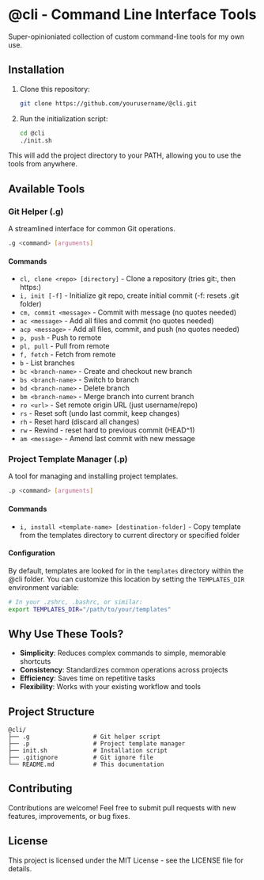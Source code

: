 # @cli - Command Line Interface Tools

Super-opinioniated collection of custom command-line tools for my own use.

## Installation

1. Clone this repository:

   ```bash
   git clone https://github.com/yourusername/@cli.git
   ```

2. Run the initialization script:

   ```bash
   cd @cli
   ./init.sh
   ```

This will add the project directory to your PATH, allowing you to use the tools from anywhere.

## Available Tools

### Git Helper (.g)

A streamlined interface for common Git operations.

```bash
.g <command> [arguments]
```

#### Commands

- `cl, clone <repo> [directory]` - Clone a repository (tries git:, then https:)
- `i, init [-f]` - Initialize git repo, create initial commit (-f: resets .git folder)
- `cm, commit <message>` - Commit with message (no quotes needed)
- `ac <message>` - Add all files and commit (no quotes needed)
- `acp <message>` - Add all files, commit, and push (no quotes needed)
- `p, push` - Push to remote
- `pl, pull` - Pull from remote
- `f, fetch` - Fetch from remote
- `b` - List branches
- `bc <branch-name>` - Create and checkout new branch
- `bs <branch-name>` - Switch to branch
- `bd <branch-name>` - Delete branch
- `bm <branch-name>` - Merge branch into current branch
- `ro <url>` - Set remote origin URL (just username/repo)
- `rs` - Reset soft (undo last commit, keep changes)
- `rh` - Reset hard (discard all changes)
- `rw` - Rewind - reset hard to previous commit (HEAD^1)
- `am <message>` - Amend last commit with new message

### Project Template Manager (.p)

A tool for managing and installing project templates.

```bash
.p <command> [arguments]
```

#### Commands

- `i, install <template-name> [destination-folder]` - Copy template from the templates directory to current directory or specified folder

#### Configuration

By default, templates are looked for in the `templates` directory within the @cli folder. You can customize this location by setting the `TEMPLATES_DIR` environment variable:

```bash
# In your .zshrc, .bashrc, or similar:
export TEMPLATES_DIR="/path/to/your/templates"
```

## Why Use These Tools?

- **Simplicity**: Reduces complex commands to simple, memorable shortcuts
- **Consistency**: Standardizes common operations across projects
- **Efficiency**: Saves time on repetitive tasks
- **Flexibility**: Works with your existing workflow and tools

## Project Structure

```
@cli/
├── .g                  # Git helper script
├── .p                  # Project template manager
├── init.sh             # Installation script
├── .gitignore          # Git ignore file
└── README.md           # This documentation
```

## Contributing

Contributions are welcome! Feel free to submit pull requests with new features, improvements, or bug fixes.

## License

This project is licensed under the MIT License - see the LICENSE file for details.
